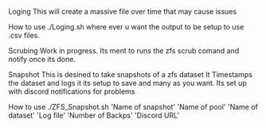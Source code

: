 Loging
  This will create a massive file over time that may cause issues

  How to use
  ./Loging.sh where ever u want the output to be setup to use .csv files.

Scrubing 
  Work in progress. Its ment to runs the zfs scrub comand and notify once its done.

Snapshot
  This is desined to take snapshots of a zfs dataset It Timestamps the dataset and logs it its setup to save and many as you want. Its set up with discord notifications for problems

  How to use
  ./ZFS_Snapshot.sh 'Name of snapshot' 'Name of pool' 'Name of dataset' 'Log file' 'Number of Backps' 'Discord URL'

